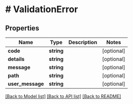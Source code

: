 # # ValidationError

## Properties

Name | Type | Description | Notes
------------ | ------------- | ------------- | -------------
**code** | **string** |  | [optional]
**details** | **string** |  | [optional]
**message** | **string** |  | [optional]
**path** | **string** |  | [optional]
**user_message** | **string** |  | [optional]

[[Back to Model list]](../../README.md#models) [[Back to API list]](../../README.md#endpoints) [[Back to README]](../../README.md)
